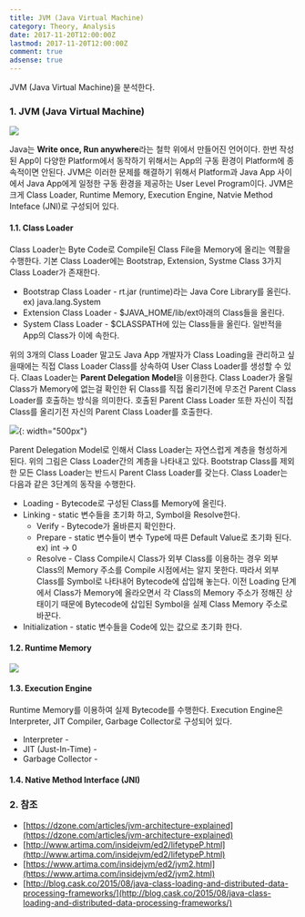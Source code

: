 ```yaml
---
title: JVM (Java Virtual Machine)
category: Theory, Analysis
date: 2017-11-20T12:00:00Z
lastmod: 2017-11-20T12:00:00Z
comment: true
adsense: true
---
```


JVM (Java Virtual Machine)을 분석한다.

### 1. JVM (Java Virtual Machine)

![]({{site.baseurl}}/images/theory_analysis/JVM/JVM_Architecture.PNG)

Java는 **Write once, Run anywhere**라는 철학 위에서 만들어진 언어이다. 한번 작성된 App이 다양한 Platform에서 동작하기 위해서는 App의 구동 환경이 Platform에 종속적이면 안된다. JVM은 이러한 문제를 해결하기 위해서 Platform과 Java App 사이에서 Java App에게 일정한 구동 환경을 제공하는 User Level Program이다. JVM은 크게 Class Loader, Runtime Memory, Execution Engine, Natvie Method Inteface (JNI)로 구성되어 있다.

#### 1.1. Class Loader

Class Loader는 Byte Code로 Compile된 Class File을 Memory에 올리는 역활을 수행한다. 기본 Class Loader에는 Bootstrap, Extension, Systme Class 3가지 Class Loader가 존재한다.

* Bootstrap Class Loader - rt.jar (runtime)라는 Java Core Library를 올린다. ex) java.lang.System
* Extension Class Loader - $JAVA_HOME/lib/ext아래의 Class들을 올린다.
* System Class Loader - $CLASSPATH에 있는 Class들을 올린다. 일반적을 App의 Class가 이에 속한다.

위의 3개의 Class Loader 말고도 Java App 개발자가 Class Loading을 관리하고 싶을때에는 직접 Class Loader Class를 상속하여 User Class Loader를 생성할 수 있다. Claas Loader는 **Parent Delegation Model**을 이용한다. Class Loader가 올릴 Class가 Memory에 없는걸 확인한 뒤 Class를 직접 올리기전에 무조건 Parent Class Loader를 호출하는 방식을 의미한다. 호출된 Parent Class Loader 또한 자신이 직접 Class를 올리기전 자신의 Parent Class Loader를 호출한다.

![]({{site.baseurl}}/images/theory_analysis/JVM/Class_Loader_Hierarchy.PNG){: width="500px"}

Parent Delegation Model로 인해서 Class Loader는 자연스럽게 계층을 형성하게 된다. 위의 그림은 Class Loader간의 계층을 나타내고 있다. Bootstrap Class를 제외한 모든 Class Loader는 반드시 Parent Class Loader를 갖는다. Class Loader는 다음과 같은 3단계의 동작을 수행한다.

* Loading - Bytecode로 구성된 Class를 Memory에 올린다.
* Linking - static 변수들을 초기화 하고, Symbol을 Resolve한다.
  * Verify - Bytecode가 올바른지 확인한다.
  * Prepare - static 변수들이 변수 Type에 따른 Default Value로 초기화 된다. ex) int -> 0
  * Resolve - Class Compile시 Class가 외부 Class를 이용하는 경우 외부 Class의 Memory 주소를 Compile 시점에서는 알지 못한다. 따라서 외부 Class를 Symbol로 나타내어 Bytecode에 삽입해 놓는다. 이전 Loading 단계에서 Class가 Memory에 올라오면서 각 Class의 Memory 주소가 정해진 상태이기 때문에 Bytecode에 삽입된 Symbol을 실제 Class Memory 주소로 바꾼다.
* Initialization - static 변수들을 Code에 있는 값으로 초기화 한다.

#### 1.2. Runtime Memory

![]({{site.baseurl}}/images/theory_analysis/JVM/Runtime_Memory.PNG)

#### 1.3. Execution Engine

Runtime Memory를 이용하여 실제 Bytecode를 수행한다. Execution Engine은 Interpreter, JIT Compiler, Garbage Collector로 구성되어 있다.

* Interpreter -
* JIT (Just-In-Time) -
* Garbage Collector -

#### 1.4. Native Method Interface (JNI)



### 2. 참조
* [https://dzone.com/articles/jvm-architecture-explained](https://dzone.com/articles/jvm-architecture-explained)
* [http://www.artima.com/insidejvm/ed2/lifetypeP.html](http://www.artima.com/insidejvm/ed2/lifetypeP.html)
* [https://www.artima.com/insidejvm/ed2/jvm2.html](https://www.artima.com/insidejvm/ed2/jvm2.html)
* [http://blog.cask.co/2015/08/java-class-loading-and-distributed-data-processing-frameworks/](http://blog.cask.co/2015/08/java-class-loading-and-distributed-data-processing-frameworks/)
